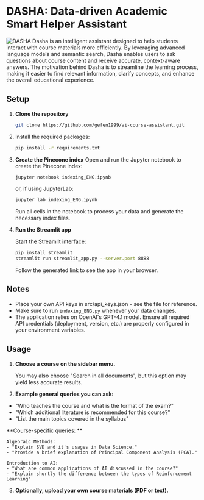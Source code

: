 # DASHA: Data-driven Academic Smart Helper Assistant
![DASHA](https://i.ibb.co/NdZFwskX/HEADER.png)
Dasha is an intelligent assistant designed to help students interact with course materials more efficiently.
By leveraging advanced language models and semantic search, Dasha enables users to ask questions about course content and receive accurate, context-aware answers. The motivation behind Dasha is to streamline the learning process, making it easier to find relevant information, clarify concepts, and enhance the overall educational experience.

## Setup
1. **Clone the repository**

   ```sh
   git clone https://github.com/gefen1999/ai-course-assistant.git
   ```
2. Install the required packages:
   ```sh
   pip install -r requirements.txt
   ```
3. **Create the Pinecone index**
   Open and run the Jupyter notebook to create the Pinecone index:
   ```sh
   jupyter notebook indexing_ENG.ipynb
   ```
   or, if using JupyterLab:
   ```sh
   jupyter lab indexing_ENG.ipynb
   ```

   Run all cells in the notebook to process your data and generate the necessary index files.

3. **Run the Streamlit app**

   Start the Streamlit interface:
   ```sh
   pip install streamlit
   streamlit run streamlit_app.py --server.port 8888
   ```
   Follow the generated link to see the app in your browser.

## Notes
- Place your own API keys in src/api_keys.json - see the file for reference.
- Make sure to run `indexing_ENG.py` whenever your data changes.
- The application relies on OpenAI's GPT-4.1 model. Ensure all required API credentials (deployment, version, etc.) are properly configured in your environment variables.

## Usage
1. **Choose a course on the sidebar menu.**

    You may also choose "Search in all documents", but this option may yield less accurate results.
2. **Example general queries you can ask:**
- "Who teaches the course and what is the format of the exam?"
- "Which additional literature is recommended for this course?"
- "List the main topics covered in the syllabus"

**Course-specific queries: **

    Algebraic Methods: 
    - "Explain SVD and it's usages in Data Science."
    - "Provide a brief explanation of Principal Component Analysis (PCA)."
  
    Introduction to AI:
    - "What are common applications of AI discussed in the course?"
    - "Explain shortly the difference between the types of Reinforcement Learning"

3. **Optionally, upload your own course materials (PDF or text).**